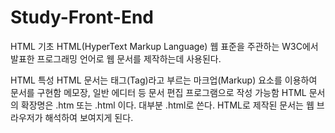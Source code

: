 # Study-Front-End


HTML 기초 HTML(HyperText Markup Language)
웹 표준을 주관하는 W3C에서 발표한 프로그래밍 언어로 웹 문서를 제작하는데 사용된다.

HTML 특성
HTML 문서는 태그(Tag)라고 부르는 마크업(Markup) 요소를 이용하여 문서를 구현함
메모장, 일반 에디터 등 문서 편집 프로그램으로 작성 가능함
HTML 문서의 확장명은 .htm 또는 .html 이다.
대부분 .html로 쓴다.
HTML로 제작된 문서는 웹 브라우저가 해석하여 보여지게 된다.
